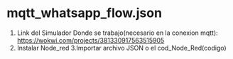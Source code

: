 # mqtt_whatsapp_flow.json
1. Link del Simulador Donde se trabajo(necesario en la conexion mqtt):
https://wokwi.com/projects/381330917563515905
2. Instalar Node_red
3.Importar archivo JSON o el cod_Node_Red(codigo)
